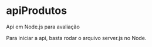 # apiProdutos
Api em Node.js para avaliação

Para iniciar a api, basta rodar o arquivo server.js no Node.
